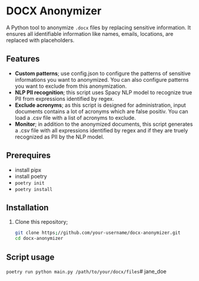 # DOCX Anonymizer

A Python tool to anonymize `.docx` files by replacing sensitive information. It ensures all identifiable information like names, emails, locations, are replaced with placeholders.

## Features
- **Custom patterns**; use config.json to configure the patterns of sensitive informations you want to anonymized. You can also configure patterns you want to exclude from this anonymization.
- **NLP PII recognition**; this script uses Spacy NLP model to recognize true PII from expressions identified by regex.
- **Exclude acronyms**; as this script is designed for administration, input documents contains a lot of acronyms which are false positiv. You can load a .csv file with a list of acronyms to exclude.
- **Monitor**; in addition to the anonymized documents, this script generates a .csv file with all expressions identified by regex and if they are truely recognized as PII by the NLP model.

## Prerequires
- install pipx
- install poetry
- `poetry init`
- `poetry install`

## Installation
1. Clone this repository;
   ```bash
   git clone https;//github.com/your-username/docx-anonymizer.git
   cd docx-anonymizer

## Script usage
`poetry run python main.py /path/to/your/docx/files`# jane_doe
